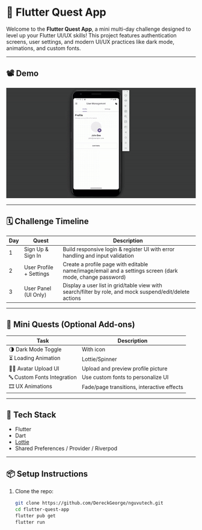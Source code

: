 # 🚀 Flutter Quest App

Welcome to the **Flutter Quest App**, a mini multi-day challenge designed to level up your Flutter UI/UX skills! This project features authentication screens, user settings, and modern UI/UX practices like dark mode, animations, and custom fonts.

---

## 📽️ Demo

![App Demo](assets/demo.gif)

---

## 🗓️ Challenge Timeline

| Day | Quest                   | Description                                                                                         |
|-----|-------------------------|-----------------------------------------------------------------------------------------------------|
| 1   | Sign Up & Sign In       | Build responsive login & register UI with error handling and input validation                      |
| 2   | User Profile + Settings | Create a profile page with editable name/image/email and a settings screen (dark mode, change password) |
| 3   | User Panel (UI Only)    | Display a user list in grid/table view with search/filter by role, and mock suspend/edit/delete actions |

---

## 🎯 Mini Quests (Optional Add-ons)

| Task                        | Description                                |
|----------------------------|--------------------------------------------|
| 🌗 Dark Mode Toggle         | With icon                                  |
| ⏳ Loading Animation        | Lottie/Spinner                             |
| 🧑‍🎤 Avatar Upload UI       | Upload and preview profile picture         |
| 🔤 Custom Fonts Integration | Use custom fonts to personalize UI         |
| 🎞️ UX Animations           | Fade/page transitions, interactive effects |

---

## 🧰 Tech Stack

- Flutter
- Dart
- [Lottie](https://pub.dev/packages/lottie)
- Shared Preferences / Provider / Riverpod

---

## 📦 Setup Instructions

1. Clone the repo:
   ```bash
   git clone https://github.com/DereckGeorge/nguvutech.git
   cd flutter-quest-app
   flutter pub get
   flutter run

